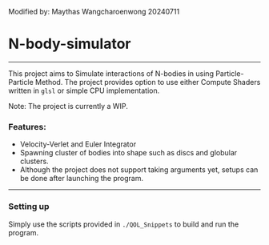 Modified by: Maythas Wangcharoenwong 20240711
# N-body-simulator
----------
This project aims to Simulate interactions of N-bodies in using Particle-Particle Method. The project provides option to use either Compute Shaders written in `glsl` or simple CPU implementation.

Note: The project is currently a WIP.

### Features:
- Velocity-Verlet and Euler Integrator
- Spawning cluster of bodies into shape such as discs and globular clusters.
- Although the project does not support taking arguments yet, setups can be done after launching the program.

----------
### Setting up
Simply use the scripts provided in `./QOL_Snippets` to build and run the program.



